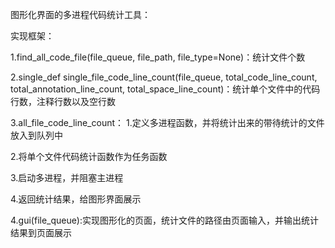 图形化界面的多进程代码统计工具：

实现框架：

1.find_all_code_file(file_queue, file_path, file_type=None)：统计文件个数

2.single_def single_file_code_line_count(file_queue, total_code_line_count, total_annotation_line_count, total_space_line_count)：统计单个文件中的代码行数，注释行数以及空行数

3.all_file_code_line_count：
  1.定义多进程函数，并将统计出来的带待统计的文件放入到队列中
  
  2.将单个文件代码统计函数作为任务函数
  
  3.启动多进程，并阻塞主进程
  
  4.返回统计结果，给图形界面展示
  
4.gui(file_queue):实现图形化的页面，统计文件的路径由页面输入，并输出统计结果到页面展示
